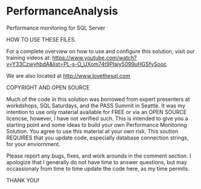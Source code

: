 # PerformanceAnalysis
Performance monitoring for SQL Server

HOW TO USE THESE FILES.

For a complete overview on how to use and configure this solution, visit our training videos at:
https://www.youtube.com/watch?v=Y33CzwyhbdA&list=PL-s-O_UXom74t9PIajy5099uHGSfySooc

We are also located at http://www.lovethesql.com

COPYRIGHT AND OPEN SOURCE

Much of the code in this solution was borrowed from expert presenters at workdshops, SQL Saturdays, and the PASS Summit in Seattle. 
It was my intention to use only material available for FREE or via an OPEN SOURCE licencse, however, I have not verified such.
This is intended to give you a starting point and some ideas to build your own Performance Monitoring Solution.
You agree to use this material at your own risk.
This soution REQUIRES that you update code, especially database connection strings, for your enviornment.

Please report any bugs, fixes, and work arounds in the comment section. 
I apologize that I generally do not have time to answer questions, but may occassionaly from time to time update the code here, as my time permits.

THANK YOU!
